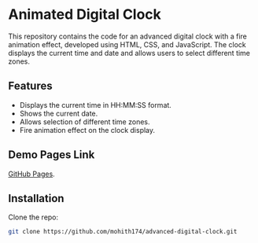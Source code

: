 # **Animated Digital Clock**

This repository contains the code for an advanced digital clock with a fire animation effect, developed using HTML, CSS, and JavaScript. The clock displays the current time and date and allows users to select different time zones.

## **Features**

- Displays the current time in HH:MM:SS format.
- Shows the current date.
- Allows selection of different time zones.
- Fire animation effect on the clock display.

## **Demo Pages Link**

[GitHub Pages](https://mohith174.github.io/DigitalClock/).


## **Installation**

Clone the repo:

   ```sh
   git clone https://github.com/mohith174/advanced-digital-clock.git
